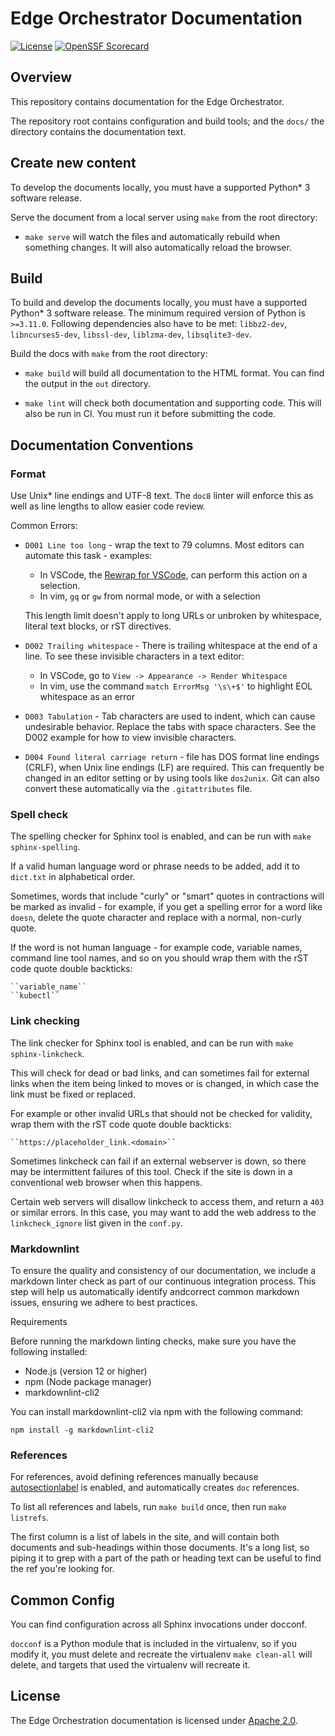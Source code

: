 # Edge Orchestrator Documentation

[![License](https://img.shields.io/badge/License-Apache%202.0-blue.svg)](https://opensource.org/licenses/Apache-2.0)
[![OpenSSF Scorecard](https://api.scorecard.dev/projects/github.com/open-edge-platform/edge-manage-docs/badge)](https://scorecard.dev/viewer/?uri=github.com/open-edge-platform/edge-manage-docs)

## Overview

This repository contains documentation for the Edge Orchestrator.

The repository root contains configuration and build tools; and the `docs/`
the directory contains the documentation text.

## Create new content

To develop the documents locally, you must have a supported Python\* 3
software release.

Serve the document from a local server using `make` from the root directory:

- `make serve` will watch the files and automatically rebuild when something changes.
  It will also automatically reload the browser.

## Build

To build and develop the documents locally, you must have a supported Python\* 3 software release.
The minimum required version of Python is `>=3.11.0`. Following dependencies also have to be met:
``libbz2-dev``, ``libncurses5-dev``, ``libssl-dev``, ``liblzma-dev``, ``libsqlite3-dev``.

Build the docs with `make` from the root directory:

- `make build` will build all documentation to the HTML format.  You can find
  the output in the `out` directory.

- `make lint` will check both documentation and supporting code.  This will
  also be run in CI. You must run it before submitting the code.

## Documentation Conventions

### Format

Use Unix\* line endings and UTF-8 text. The `doc8` linter will enforce
this as well as line lengths to allow easier code review.

Common Errors:

- `D001 Line too long` - wrap the text to 79 columns.  Most editors can
  automate this task - examples:

  - In VSCode, the [Rewrap for VSCode](https://stkb.github.io/Rewrap/), can
    perform this action on a selection.
  - In vim, `gq` or `gw` from normal mode, or with a selection

  This length limit doesn't apply to long URLs or unbroken by whitespace,
  literal text blocks, or rST directives.

- `D002 Trailing whitespace` - There is trailing whitespace at the end of a
  line. To see these invisible characters in a text editor:

  - In VSCode, go to `View -> Appearance -> Render Whitespace`
  - In vim, use the command `match ErrorMsg '\s\+$'` to highlight EOL
    whitespace as an error

- `D003 Tabulation` - Tab characters are used to indent, which can cause
  undesirable behavior. Replace the tabs with space characters.  See the D002
  example for how to view invisible characters.

- `D004 Found literal carriage return` - file has DOS format line endings
  (CRLF), when Unix line endings  (LF) are required.  This can frequently be
  changed in an editor setting or by using tools like `dos2unix`. Git can also
  convert these automatically via the `.gitattributes` file.

### Spell check

The spelling checker for Sphinx tool is enabled, and can be run with `make
sphinx-spelling`.

If a valid human language word or phrase needs to be added, add it to
`dict.txt` in alphabetical order.

Sometimes, words that include "curly" or "smart" quotes in contractions will be
marked as invalid - for example, if you get a spelling error for a word like
`doesn`, delete the quote character and replace with a normal, non-curly quote.

If the word is not human language - for example code, variable names, command
line tool names, and so on you should wrap them with the rST code quote double
backticks:

    ``variable_name``
    ``kubectl``

### Link checking

The link checker for Sphinx tool is enabled, and can be run with `make
sphinx-linkcheck`.

This will check for dead or bad links, and can sometimes fail for external links
when the item being linked to moves or is changed, in which case the link
must be fixed or replaced.

For example or other invalid URLs that should not be checked for validity, wrap
them with the rST code quote double backticks:

    ``https://placeholder_link.<domain>``

Sometimes linkcheck can fail if an external webserver is down, so there may be
intermittent failures of this tool. Check if the site is down in a conventional
web browser when this happens.

Certain web servers will disallow linkcheck to access them, and return a `403`
or similar errors. In this case, you may want to add the web address to the
`linkcheck_ignore` list given in the `conf.py`.

### Markdownlint

To ensure the quality and consistency of our documentation, we include a markdown
linter check as part of our continuous integration process. This step will help us
automatically identify andcorrect common markdown issues, ensuring we adhere
to best practices.

Requirements

Before running the markdown linting checks, make sure you have the following installed:

- Node.js (version 12 or higher)
- npm (Node package manager)
- markdownlint-cli2

You can install markdownlint-cli2 via npm with the following command:

    npm install -g markdownlint-cli2

### References

For references, avoid defining references manually because
[autosectionlabel](https://www.sphinx-doc.org/en/master/usage/extensions/autosectionlabel.html)
is enabled, and automatically creates `doc` references.

To list all references and labels, run `make build` once, then run `make
listrefs`.

The first column is a list of labels in the site, and will contain both
documents and sub-headings within those documents. It's a long list, so piping
it to grep with a part of the path or heading text can be useful to find the
ref you're looking for.

## Common Config

You can find configuration across all Sphinx invocations under docconf.

`docconf` is a Python module that is included in the virtualenv, so if you
modify it, you must delete and recreate the virtualenv `make clean-all` will
delete, and targets that used the virtualenv will recreate it.

## License

The Edge Orchestration documentation is licensed under [Apache 2.0](https://www.apache.org/licenses/LICENSE-2.0).
